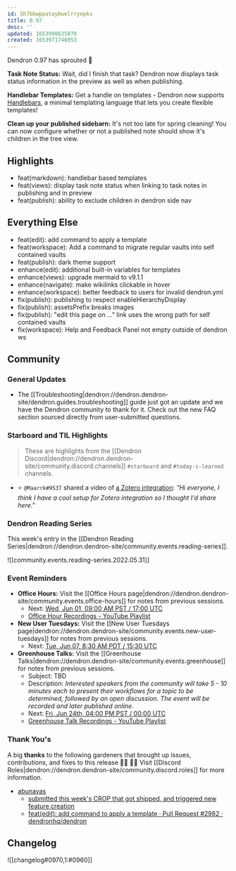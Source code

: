 ```yaml
---
id: 5h7bbwppataybwelrryepks
title: 0.97
desc: ''
updated: 1653998635078
created: 1653971746953
---
```


Dendron 0.97 has sprouted 🌱

**Task Note Status:** Wait, did I finish that task? Dendron now displays task status information in the preview as well as when publishing.

**Handlebar Templates:** Get a handle on templates - Dendron now supports [Handlebars](https://handlebarsjs.com/guide/), a minimal templating language that lets you create flexible templates!

**Clean up your published sidebarn:** It's not too late for spring cleaning! You can now configure whether or not a published note should show it's children in the tree view.

## Highlights
- feat(markdown): handlebar based templates
- feat(views): display task note status when linking to task notes in publishing and in preview
- feat(publish): ability to exclude children in dendron side nav

## Everything Else
- feat(edit): add command to apply a template
- feat(workspace): Add a command to migrate regular vaults into self contained vaults
- feat(publish): dark theme support
- enhance(edit): additional built-in variables for templates
- enhance(views): upgrade mermaid to v9.1.1
- enhance(navigate): make wikilinks clickable in hover
- enhance(workspace): better feedback to users for invalid dendron.yml
- fix(publish): publishing to respect enableHierarchyDisplay
- fix(publish): assetsPrefix breaks images
- fix(publish): "edit this page on ..." link uses the wrong path for self contained vaults
- fix(workspace): Help and Feedback Panel not empty outside of dendron ws

## Community

### General Updates
<!-- TODO: Delete this section if not appliacble -->
- The [[Troubleshooting|dendron://dendron.dendron-site/dendron.guides.troubleshooting]] guide just got an update and we have the Dendron community to thank for it. Check out the new FAQ section sourced directly from user-submitted questions. 

### Starboard and TIL Highlights
<!-- TODO: update links. Delete section is no new items-->
> These are highlights from the [[Dendron Discord|dendron://dendron.dendron-site/community.discord.channels]] `#starboard` and `#today-i-learned` channels.

- ⭐ `@Maarrk#9537` shared a video of [a Zotero integration](https://discord.com/channels/717965437182410783/766135383335370783/977542864496103426): _"Hi everyone, I think I have a cool setup for Zotero integration so I thought I'd share here."_

### Dendron Reading Series

This week's entry in the [[Dendron Reading Series|dendron://dendron.dendron-site/community.events.reading-series]].

![[community.events.reading-series.2022.05.31]]

### Event Reminders

- **Office Hours:** Visit the [[Office Hours page|dendron://dendron.dendron-site/community.events.office-hours]] for notes from previous sessions.
    - Next: [Wed, Jun 01, 09:00 AM PST / 17:00 UTC](https://link.dendron.so/luma)
    - [Office Hour Recordings - YouTube Playlist](https://link.dendron.so/6yPa)
- **New User Tuesdays:** Visit the [[New User Tuesdays page|dendron://dendron.dendron-site/community.events.new-user-tuesdays]] for notes from previous sessions.
    - Next: [Tue, Jun 07, 8:30 AM PDT / 15:30 UTC](https://link.dendron.so/luma)
- **Greenhouse Talks:** Visit the [[Greenhouse Talks|dendron://dendron.dendron-site/community.events.greenhouse]] for notes from previous sessions.
    - Subject: TBD
    - Description: _Interested speakers from the community will take 5 - 10 minutes each to present their workflows for a topic to be determined, followed by an open discussion. The event will be recorded and later published online._
    - Next: [Fri, Jun 24th, 04:00 PM PST / 00:00 UTC](https://link.dendron.so/luma)
    - [Greenhouse Talk Recordings - YouTube Playlist](https://link.dendron.so/greenhouse)


### Thank You's

A big **thanks** to the following gardeners that brought up issues, contributions, and fixes to this release :man_farmer: :woman_farmer: 
Visit [[Discord Roles|dendron://dendron.dendron-site/community.discord.roles]] for more information.
- [abunavas](https://github.com/abunavas)
    - [submitted this week's CROP that got shipped, and triggered new feature creation](https://github.com/dendronhq/dendron/issues/2311)
    - [feat(edit): add command to apply a template · Pull Request #2982 · dendronhq/dendron](https://github.com/dendronhq/dendron/pull/2982)

## Changelog
![[changelog#0970,1:#0960]]
